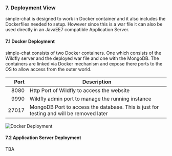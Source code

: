 ### 7. Deployment View
simple-chat is designed to work in Docker container and it also includes the Dockerfiles needed to setup. However since this is a war file it
can also be used directly in an JavaEE7 compatible Application Server.

#### 7.1 Docker Deployment
simple-chat consists of two Docker containers. One which consists of the Wildfly server and the deployed war file and one with the MongoDB.
The containers are linked via Docker mechanism and expose there ports to the OS to allow access from the outer world.

|Port   | Description                                                                             |
|------:|-----------------------------------------------------------------------------------------|
| 8080  | Http Port of Wildfly to access the website                                              |
| 9990  | Wildfly admin port to manage the running instance                                       |
| 27017 | MongoDB Port to access the database. This is just for testing and will be removed later |

![Docker Deployment](../images/uml/dockerDeployment.png "Docker Deployment")

#### 7.2 Application Server Deployment
TBA